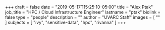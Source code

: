 +++
draft = false
date = "2019-05-17T15:25:10-05:00"
title = "Alex Ptak"
job_title = "HPC / Cloud Infrastructure Engineer"
lastname = "ptak"
biolink = false
type = "people"
description = ""
author = "UVARC Staff"
images = [
  ""
]
subjects = [
  "ivy",
  "sensitive-data",
  "hpc",
  "rivanna"
]
+++

